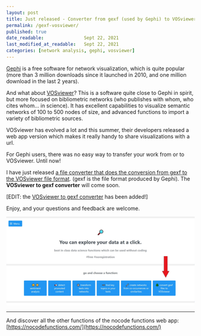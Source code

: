 ```yaml
---
layout: post
title: Just released - Converter from gexf (used by Gephi) to VOSviewer json file format
permalink: /gexf-vosviewer/
published: true
date_readable:               Sept 22, 2021
last_modified_at_readable:   Sept 22, 2021
categories: [network analysis, gephi, vosviewer]
---
```


[Gephi](https://gephi.org) is a free software for network visualization, which is quite popular (more than 3 million downloads since it launched in 2010, and one million download in the last 2 years).

And what about [VOSviewer](https://vosviewer.com)? This is a software quite close to Gephi in spirit, but more focused on bibliometric networks (who publishes with whom, who cites whom... in science).
It has excellent capabilities to visualize semantic networks of 100 to 500 nodes of size, and advanced functions to import a variety of bibliometric sources. 

VOSviewer has evolved a lot and this summer, their developers released a web app version which makes it really handy to share visualizations with a url.

For Gephi users, there was no easy way to transfer your work from or to VOSviewer. Until now!

I have just released [a file converter that does the conversion from gexf to the VOSviewer file format](https://nocodefunctions.com/networkconverter/network_format_converter.html).
(gexf is the file format produced by Gephi). The __VOSviewer to gexf converter__ will come soon.

[EDIT: the [VOSviewer to gexf converter](https://nocodefunctions.com/networkconverter/network_format_converter.html) has been added!]

Enjoy, and your questions and feedback are welcome.

![image](/images/new_conversion_function.jpg)

------
And discover all the other functions of the nocode functions web app: [https://nocodefunctions.com/](https://nocodefunctions.com/)
